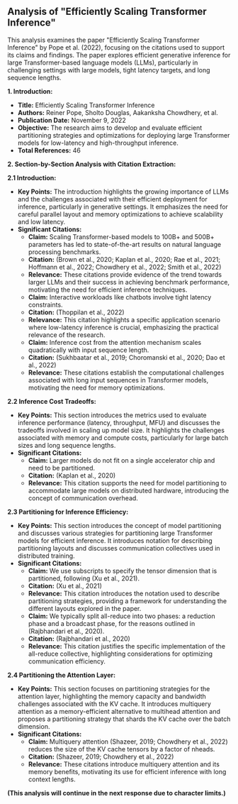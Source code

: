 ## Analysis of "Efficiently Scaling Transformer Inference"

This analysis examines the paper "Efficiently Scaling Transformer Inference" by Pope et al. (2022), focusing on the citations used to support its claims and findings. The paper explores efficient generative inference for large Transformer-based language models (LLMs), particularly in challenging settings with large models, tight latency targets, and long sequence lengths.

**1. Introduction:**

- **Title:** Efficiently Scaling Transformer Inference
- **Authors:** Reiner Pope, Sholto Douglas, Aakanksha Chowdhery, et al.
- **Publication Date:** November 9, 2022
- **Objective:** The research aims to develop and evaluate efficient partitioning strategies and optimizations for deploying large Transformer models for low-latency and high-throughput inference.
- **Total References:** 46

**2. Section-by-Section Analysis with Citation Extraction:**

**2.1 Introduction:**

- **Key Points:** The introduction highlights the growing importance of LLMs and the challenges associated with their efficient deployment for inference, particularly in generative settings. It emphasizes the need for careful parallel layout and memory optimizations to achieve scalability and low latency.
- **Significant Citations:**
    - **Claim:** Scaling Transformer-based models to 100B+ and 500B+ parameters has led to state-of-the-art results on natural language processing benchmarks.
    - **Citation:** (Brown et al., 2020; Kaplan et al., 2020; Rae et al., 2021; Hoffmann et al., 2022; Chowdhery et al., 2022; Smith et al., 2022)
    - **Relevance:** These citations provide evidence of the trend towards larger LLMs and their success in achieving benchmark performance, motivating the need for efficient inference techniques.
    - **Claim:** Interactive workloads like chatbots involve tight latency constraints.
    - **Citation:** (Thoppilan et al., 2022)
    - **Relevance:** This citation highlights a specific application scenario where low-latency inference is crucial, emphasizing the practical relevance of the research.
    - **Claim:** Inference cost from the attention mechanism scales quadratically with input sequence length.
    - **Citation:** (Sukhbaatar et al., 2019; Choromanski et al., 2020; Dao et al., 2022)
    - **Relevance:** These citations establish the computational challenges associated with long input sequences in Transformer models, motivating the need for memory optimizations.

**2.2 Inference Cost Tradeoffs:**

- **Key Points:** This section introduces the metrics used to evaluate inference performance (latency, throughput, MFU) and discusses the tradeoffs involved in scaling up model size. It highlights the challenges associated with memory and compute costs, particularly for large batch sizes and long sequence lengths.
- **Significant Citations:**
    - **Claim:** Larger models do not fit on a single accelerator chip and need to be partitioned.
    - **Citation:** (Kaplan et al., 2020)
    - **Relevance:** This citation supports the need for model partitioning to accommodate large models on distributed hardware, introducing the concept of communication overhead.

**2.3 Partitioning for Inference Efficiency:**

- **Key Points:** This section introduces the concept of model partitioning and discusses various strategies for partitioning large Transformer models for efficient inference. It introduces notation for describing partitioning layouts and discusses communication collectives used in distributed training.
- **Significant Citations:**
    - **Claim:** We use subscripts to specify the tensor dimension that is partitioned, following (Xu et al., 2021).
    - **Citation:** (Xu et al., 2021)
    - **Relevance:** This citation introduces the notation used to describe partitioning strategies, providing a framework for understanding the different layouts explored in the paper.
    - **Claim:** We typically split all-reduce into two phases: a reduction phase and a broadcast phase, for the reasons outlined in (Rajbhandari et al., 2020).
    - **Citation:** (Rajbhandari et al., 2020)
    - **Relevance:** This citation justifies the specific implementation of the all-reduce collective, highlighting considerations for optimizing communication efficiency.

**2.4 Partitioning the Attention Layer:**

- **Key Points:** This section focuses on partitioning strategies for the attention layer, highlighting the memory capacity and bandwidth challenges associated with the KV cache. It introduces multiquery attention as a memory-efficient alternative to multihead attention and proposes a partitioning strategy that shards the KV cache over the batch dimension.
- **Significant Citations:**
    - **Claim:** Multiquery attention (Shazeer, 2019; Chowdhery et al., 2022) reduces the size of the KV cache tensors by a factor of nheads.
    - **Citation:** (Shazeer, 2019; Chowdhery et al., 2022)
    - **Relevance:** These citations introduce multiquery attention and its memory benefits, motivating its use for efficient inference with long context lengths.

**(This analysis will continue in the next response due to character limits.)**